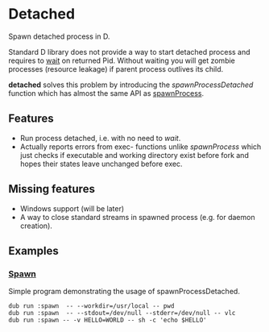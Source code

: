 # Detached

Spawn detached process in D.

Standard D library does not provide a way to start detached process and requires to [wait](http://dlang.org/phobos/std_process.html#.wait) on returned Pid. 
Without waiting you will get zombie processes (resource leakage) if parent process outlives its child.

**detached** solves this problem by introducing the *spawnProcessDetached* function 
which has almost the same API as [spawnProcess](http://dlang.org/phobos/std_process.html#.spawnProcess).

## Features

* Run process detached, i.e. with no need to *wait*.
* Actually reports errors from exec- functions unlike *spawnProcess* which just checks if executable and working directory exist before fork and hopes their states leave unchanged before exec.

## Missing features

* Windows support (will be later)
* A way to close standard streams in spawned process (e.g. for daemon creation).

## Examples

### [Spawn](examples/spawn/source/app.d)

Simple program demonstrating the usage of spawnProcessDetached.

```
dub run :spawn  -- --workdir=/usr/local -- pwd
dub run :spawn  -- --stdout=/dev/null --stderr=/dev/null -- vlc
dub run :spawn -- -v HELLO=WORLD -- sh -c 'echo $HELLO'
```
